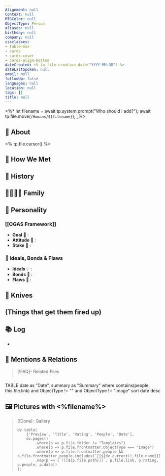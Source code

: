 ```yaml
---
Alignment: null
Context: null
MTGColor: null
ObjectType: Person
aliases: null
birthday: null
company: null
cssclasses:
- table-max
- cards
- cards-cover
- cards-align-bottom
dateCreated: <% tp.file.creation_date("YYYY-MM-DD") %>
dateLastSpoken: null
email: null
followUp: false
languages: null
location: null
tags: []
title: null
---
```


<%*
let filename = await tp.system.prompt("Who should I add?");
await tp.file.move(`/Humans/${filename}`);
_%>

## 👤 About
<% tp.file.cursor() %>

## 🤝 How We Met


## 📜 History


## 👨‍👩‍👧‍👦 Family


## 🌈 Personality


### [[OGAS Framework]]
-  **Goal** 🎯 :
-  **Attitude** 🧠 :
-  **Stake** 🎲 :

### 🌟 Ideals, Bonds & Flaws
-  **Ideals** 💡 :
-  **Bonds** 💞 :
-  **Flaws** 🚫 :


## 🔪 Knives
(**Things that get them fired up**)
-  


## 📚 Log
-  



## 🔔 Mentions & Relations 

> [!FAQ]-  Related Files
> ```dataview
TABLE
date as "Date",
summary as "Summary" 
where contains(people, this.file.link) and ObjectType != "" and ObjectType != "Image"
sort date desc 


## 🖼️ Pictures with <%filename%>

> [!Done]- Gallery
> ```dataviewjs
> dv.table(
>     ['Preview', 'Title', 'Rating', 'People', 'Date'],
>     dv.pages()
>         .where(p => p.file.folder != "Templates")
>         .where(p => p.file.frontmatter.ObjectType === "Image")
>         .where(p => p.file.frontmatter.people && p.file.frontmatter.people.includes(`[[${dv.current().file.name}]]`))
>         .map(p => [`![[${p.file.path}]]`, p.file.link, p.rating, p.people, p.date])
> );
> ```
